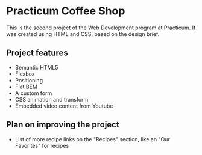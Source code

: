 # Practicum Coffee Shop

This is the second project of the Web Development program at Practicum. It was created using HTML and CSS, based on the design brief.

## Project features

- Semantic HTML5
- Flexbox
- Positioning
- Flat BEM
- A custom form
- CSS animation and transform
- Embedded video content from Youtube

## Plan on improving the project

- List of more recipe links on the "Recipes" section, like an "Our Favorites" for recipes
